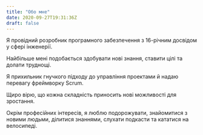 ```yaml
---
title: "Обо мне"
date: 2020-09-27T19:31:36Z
draft: false
---
```


Я провідний розробник програмного забезпечення з 16-річним досвідом у сфері інженерії.

Найбільше мені подобається здобувати нові знання, ставити цілі та долати труднощі.

Я прихильник гнучкого підходу до управління проектами й надаю перевагу фреймворку Scrum.

Щиро вірю, що кожна складність приносить нові можливості для зростання.

Окрім професійних інтересів, я люблю подорожувати, знайомитися з новими людьми, ділитися знаннями, слухати подкасти та кататися на велосипеді.